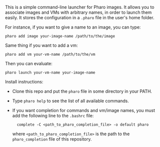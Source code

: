 This is a simple command-line launcher for Pharo images. It allows you to
associate images and VMs with arbitrary names, in order to launch them easily.
It stores the configuration in a `.pharo` file in the user's home folder.

For instance, if you want to give a name to an image, you can type:

`pharo add image your-image-name /path/to/the/image`

Same thing if you want to add a vm:

`pharo add vm your-vm-name /path/to/the/vm`

Then you can evaluate:

`pharo launch your-vm-name your-image-name`

Install instructions:

* Clone this repo and put the `pharo` file in some directory in your PATH.
* Type `pharo help` to see the list of all available commands.
* If you want completion for commands and vm/image names, you must add the
following line to the `.bashrc` file:

        complete -C <path_to_pharo_completion_file> -o default pharo

    where `<path_to_pharo_completion_file>` is the path to the `pharo_completion`
    file of this repository.
